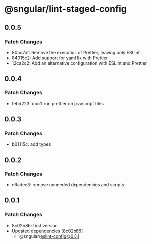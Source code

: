 # @sngular/lint-staged-config

## 0.0.5

### Patch Changes

- 80ad7af: Remove the execution of Prettier, leaving only ESLint
- 84015c2: Add support for yaml fix with Prettier
- 12ca2c2: Add an alternative configuration with ESLint and Prettier

## 0.0.4

### Patch Changes

- febd223: don't run prettier on javascript files

## 0.0.3

### Patch Changes

- b01115c: add types

## 0.0.2

### Patch Changes

- c6adec3: remove unneeded dependencies and scripts

## 0.0.1

### Patch Changes

- 8c02b86: first version
- Updated dependencies [8c02b86]
  - @sngular/eslint-config@0.0.1
